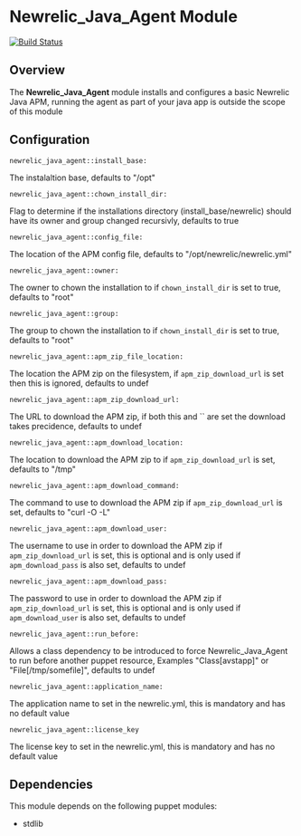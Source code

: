 # Newrelic_Java_Agent Module
[![Build Status](https://travis-ci.org/Adaptavist/puppet-newrelic_java_agent.svg?branch=master)](https://travis-ci.org/Adaptavist/puppet-newrelic_java_agent)
## Overview

The **Newrelic_Java_Agent** module installs and configures a basic Newrelic Java APM, running the agent as part of your java app is outside the scope of this module

## Configuration

`newrelic_java_agent::install_base:`

The instalaltion base, defaults to "/opt"

`newrelic_java_agent::chown_install_dir:`

Flag to determine if the installations directory (install_base/newrelic) should have its owner and group changed recursivly, defaults to true

`newrelic_java_agent::config_file:` 

The location of the APM config file, defaults to "/opt/newrelic/newrelic.yml"

`newrelic_java_agent::owner:` 

The owner to chown the installation to if `chown_install_dir` is set to true, defaults to "root"

`newrelic_java_agent::group:` 

The group to chown the installation to if `chown_install_dir` is set to true, defaults to "root"

`newrelic_java_agent::apm_zip_file_location:`

The location the APM zip on the filesystem, if `apm_zip_download_url` is set then this is ignored, defaults to undef

`newrelic_java_agent::apm_zip_download_url:`

The URL to download the APM zip, if both this and `` are set the download takes precidence, defaults to undef

`newrelic_java_agent::apm_download_location:`

The location to download the APM zip to if `apm_zip_download_url` is set, defaults to "/tmp"

`newrelic_java_agent::apm_download_command:`

The command to use to download the APM zip if `apm_zip_download_url` is set, defaults to "curl -O -L"

`newrelic_java_agent::apm_download_user:`

The username to use in order to download the APM zip if `apm_zip_download_url` is set, this is optional and is only used if `apm_download_pass` is also set, defaults to undef

`newrelic_java_agent::apm_download_pass:`

The password to use in order to download the APM zip if `apm_zip_download_url` is set, this is optional and is only used if `apm_download_user` is also set, defaults to undef

`newrelic_java_agent::run_before:`

Allows a class dependency to be introduced to force Newrelic_Java_Agent to run before another puppet resource, Examples "Class[avstapp]" or "File[/tmp/somefile]", defaults to undef

`newrelic_java_agent::application_name:`

The application name to set in the newrelic.yml, this is mandatory and has no default value

`newrelic_java_agent::license_key`

The license key to set in the newrelic.yml, this is mandatory and has no default value


## Dependencies

This module depends on the following puppet modules:

* stdlib

